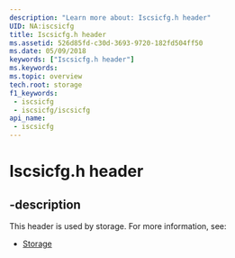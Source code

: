 ```yaml
---
description: "Learn more about: Iscsicfg.h header"
UID: NA:iscsicfg
title: Iscsicfg.h header
ms.assetid: 526d85fd-c30d-3693-9720-182fd504ff50
ms.date: 05/09/2018
keywords: ["Iscsicfg.h header"]
ms.keywords: 
ms.topic: overview
tech.root: storage
f1_keywords:
 - iscsicfg
 - iscsicfg/iscsicfg
api_name:
 - iscsicfg
---
```


# Iscsicfg.h header


## -description

This header is used by storage. For more information, see:

- [Storage](../_storage/index.md)

